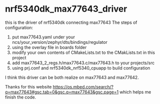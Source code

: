 # nrf5340dk_max77643_driver
this is the driver of nrf5340dk connecting max77643
The steps of configuration:
1. put max77643.yaml under your ncs/your_version/zephyr/dts/bindings/regulator
2. using the overlay file in boards folder
3. modify your own contents of  CMakeLists.txt to the CMakLists.txt in this project
4. add max77643_2_regs.h/max77643.c/max77643.h to your projects/src
5. using prj.conf and nrf5340dk_nrf5340_cpuapp to build configuration

I think this driver can be both realize on max77643 and max77642.

Thanks for this website https://os.mbed.com/search/?q=max77643#gsc.tab=0&gsc.q=max77643&gsc.page=1 which helps me finish the code.
